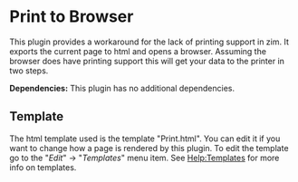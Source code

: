 # Print to Browser
This plugin provides a workaround for the lack of printing support in zim. It exports the current page
to html and opens a browser. Assuming the browser does have printing support this will get your data to the printer in two steps.

**Dependencies:** This plugin has no additional dependencies.


Template
--------
The html template used is the template "Print.html". You can edit it if you want to change how a page is rendered by this plugin. To edit the template go to the "*Edit*" → "*Templates*" menu item. See [Help:Templates](../Help/Templates.markdown) for more info on templates.

